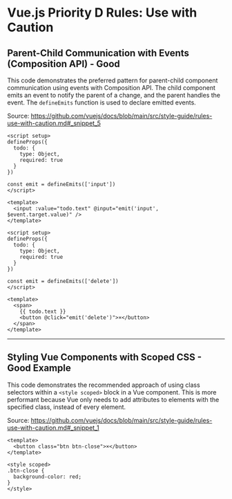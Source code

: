 # Vue.js Priority D Rules: Use with Caution

## Parent-Child Communication with Events (Composition API) - Good

This code demonstrates the preferred pattern for parent-child component communication using events with Composition API.  The child component emits an event to notify the parent of a change, and the parent handles the event. The `defineEmits` function is used to declare emitted events.

Source: https://github.com/vuejs/docs/blob/main/src/style-guide/rules-use-with-caution.md#_snippet_5

```vue
<script setup>
defineProps({
  todo: {
    type: Object,
    required: true
  }
})

const emit = defineEmits(['input'])
</script>

<template>
  <input :value="todo.text" @input="emit('input', $event.target.value)" />
</template>

```

```vue
<script setup>
defineProps({
  todo: {
    type: Object,
    required: true
  }
})

const emit = defineEmits(['delete'])
</script>

<template>
  <span>
    {{ todo.text }}
    <button @click="emit('delete')">×</button>
  </span>
</template>

```

---

## Styling Vue Components with Scoped CSS - Good Example

This code demonstrates the recommended approach of using class selectors within a `<style scoped>` block in a Vue component. This is more performant because Vue only needs to add attributes to elements with the specified class, instead of every element.

Source: https://github.com/vuejs/docs/blob/main/src/style-guide/rules-use-with-caution.md#_snippet_1

```vue-html
<template>
  <button class="btn btn-close">×</button>
</template>

<style scoped>
.btn-close {
  background-color: red;
}
</style>
```


